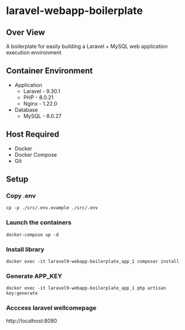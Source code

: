 # laravel-webapp-boilerplate
## Over View
A boilerplate for easily building a Laravel + MySQL web application execution environment

## Container Environment
- Application  
    - Laravel - 9.30.1  
    - PHP - 8.0.21  
    - Nginx - 1.22.0  
- Database
    - MySQL - 8.0.27  

## Host Required
- Docker
- Docker Compose  
- Git  

## Setup
### Copy .env
    cp -p ./src/.env.example ./src/.env

### Launch the containers
    docker-compose up -d

### Install library
    docker exec -it laravel9-webapp-boilerplate_app_1 composer install

### Generate APP_KEY
    docker exec -it laravel9-webapp-boilerplate_app_1 php artisan key:generate

### Acccess laravel wellcomepage
http://localhost:8080
